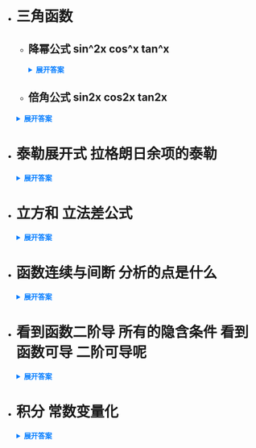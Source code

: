 - # 三角函数
  - ## 降幂公式 sin^2x cos^x tan^x
    <details>
      <summary style="font-weight: bold; color: #007bff;">展开答案</summary>
      <ul>
        <li style="color: blue;">
          <img src="https://raw.githubusercontent.com/Xioaruan912/pic/main/image-20251001104437920.png" alt="公式图" style="height: 200px; vertical-align: middle;">
        </li>
      </ul>
    </details>
   - ## 倍角公式 sin2x cos2x tan2x
    <details>
      <summary style="font-weight: bold; color: #007bff;">展开答案</summary>
      <ul>
        <li style="color: blue;">
          <img src="https://raw.githubusercontent.com/Xioaruan912/pic/main/image-20251001104816705.png" alt="公式图" style="height: 200px; vertical-align: middle;">
        </li>
      </ul>
    </details>

- # 泰勒展开式 拉格朗日余项的泰勒
    <details>
      <summary style="font-weight: bold; color: #007bff;">展开答案</summary>
      <ul>
        <li style="color: blue;">
          <img src="https://raw.githubusercontent.com/Xioaruan912/pic/main/image-20251001104958436.png" alt="公式图" style="height: 200px; vertical-align: middle;">
        </li>
        <li style="color: blue;">如果是带拉格朗日的1阶泰勒 那么就是展开到 1阶=1导 也就是展开到1阶导数 带二阶拉格朗日余项</li>
      </ul>
    </details>

- # 立方和 立法差公式
    <details>
      <summary style="font-weight: bold; color: #007bff;">展开答案</summary>
      <ul>
        <li style="color: blue;">
          <img src="https://raw.githubusercontent.com/Xioaruan912/pic/main/image-20251001204431742.png" alt="公式图" style="height: 200px; vertical-align: middle;">
        </li>
          <img src="https://raw.githubusercontent.com/Xioaruan912/pic/main/image-20251001204548728.png" alt="公式图" style="height: 200px; vertical-align: middle;">
        </li>
      </ul>
    </details>   

- # 函数连续与间断 分析的点是什么
    <details>
      <summary style="font-weight: bold; color: #007bff;">展开答案</summary>
      <ul>
        <li style="color: blue;">无定义点和分段点</li>
      </ul>
    </details>

- # 看到函数二阶导 所有的隐含条件 看到函数可导 二阶可导呢
    <details>
      <summary style="font-weight: bold; color: #007bff;">展开答案</summary>
      <ul>二阶导数
      <ul>
        <li style="color: blue;">给出二阶导存在</li>
        <li style="color: blue;">1. 一阶导连续</li>
        <li style="color: blue;">2. 一阶泰勒公式带拉格朗日余项</li>
        <li style="color: blue;">给出二阶导>0</li>
        <li style="color: blue;">1. 一阶导单调增</li>
        <li style="color: blue;">2.凹凸的定义不等式</li>
      </ul>
      </ul>
      <ul>函数可导
      <ul>
        <li style="color: blue;">有极值点 函数导数存在零点</li>
        <li style="color: blue;">无极值点 那么导函数必保号</li>
      </ul>
      </ul>
      <ul>二阶可导
      <ul>
        <li style="color: blue;">有拐点 二阶导数存在零点</li>
        <li style="color: blue;">无拐点 那么一阶导函数必保号</li>
      </ul>
      </ul>
    </details>

- # 积分 常数变量化
    <details>
      <summary style="font-weight: bold; color: #007bff;">展开答案</summary>
      <ul>
        <li style="color: blue;">遇见 f 连续 并且存在 积分 a 0 f(x)dx 可以考虑 变量化上限 这样 F(0)=0 F(a)=0 构建两个根 
        </li>
        </ul>
    </details>
    
